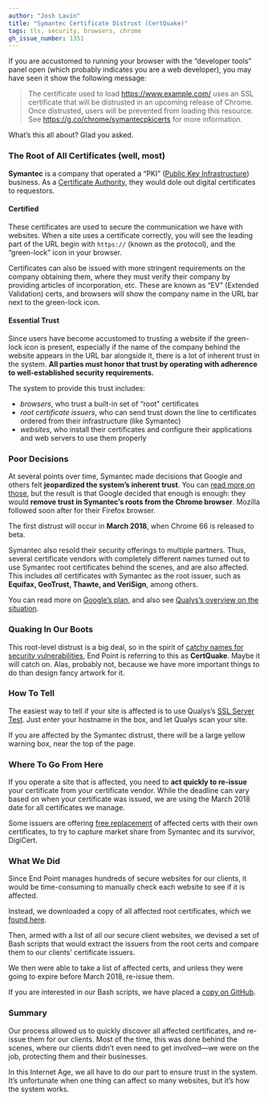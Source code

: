 ```yaml
---
author: "Josh Lavin"
title: "Symantec Certificate Distrust (CertQuake)"
tags: tls, security, browsers, chrome
gh_issue_number: 1351
---
```


If you are accustomed to running your browser with the “developer tools” panel open (which probably indicates you are a web developer), you may have seen it show the following message:

> The certificate used to load https://www.example.com/ uses an SSL
> certificate that will be distrusted in an upcoming release of Chrome.
> Once distrusted, users will be prevented from loading this resource.
> See https://g.co/chrome/symantecpkicerts for more information.

What’s this all about? Glad you asked.

### The Root of All Certificates (well, most)

**Symantec** is a company that operated a “PKI” ([Public Key Infrastructure](https://en.wikipedia.org/wiki/Public_key_infrastructure)) business. As a [Certificate Authority](https://en.wikipedia.org/wiki/Certificate_authority), they would dole out digital certificates to requestors. 

#### Certified

These certificates are used to secure the communication we have with websites. When a site uses a certificate correctly, you will see the leading part of the URL begin with `https://` (known as the protocol), and the “green-lock” icon in your browser.

Certificates can also be issued with more stringent requirements on the company obtaining them, where they must verify their company by providing articles of incorporation, etc. These are known as “EV” (Extended Validation) certs, and browsers will show the company name in the URL bar next to the green-lock icon.

#### Essential Trust

Since users have become accustomed to trusting a website if the green-lock icon is present, especially if the name of the company behind the website appears in the URL bar alongside it, there is a lot of inherent trust in the system. **All parties must honor that trust by operating with adherence to well-established security requirements.**

The system to provide this trust includes:

- *browsers*, who trust a built-in set of “root” certificates
- *root certificate issuers*, who can send trust down the line to certificates ordered from their infrastructure (like Symantec)
- *websites*, who install their certificates and configure their applications and web servers to use them properly

### Poor Decisions

At several points over time, Symantec made decisions that Google and others felt **jeopardized the system’s inherent trust**. You can [read more on those](https://wiki.mozilla.org/CA:Symantec_Issues), but the result is that Google decided that enough is enough: they would **remove trust in Symantec’s roots from the Chrome browser**. Mozilla followed soon after for their Firefox browser.

The first distrust will occur in **March 2018**, when Chrome 66 is released to beta.

Symantec also resold their security offerings to multiple partners. Thus, several certificate vendors with completely different names turned out to use Symantec root certificates behind the scenes, and are also affected. This includes *all* certificates with Symantec as the root issuer, such as **Equifax, GeoTrust, Thawte, and VeriSign**, among others.

You can read more on [Google’s plan](https://security.googleblog.com/2017/09/chromes-plan-to-distrust-symantec.html), and also see [Qualys’s overview on the situation](https://blog.qualys.com/ssllabs/2017/09/26/google-and-mozilla-deprecating-existing-symantec-certificates).

### Quaking In Our Boots

This root-level distrust is a big deal, so in the spirit of [catchy names for security vulnerabilities](https://medium.com/threat-intel/bug-branding-heartbleed-14ef1a64047f), End Point is referring to this as **CertQuake**. Maybe it will catch on. Alas, probably not, because we have more important things to do than design fancy artwork for it.

### How To Tell

The easiest way to tell if your site is affected is to use Qualys’s [SSL Server Test](https://www.ssllabs.com/ssltest/index.html). Just enter your hostname in the box, and let Qualys scan your site. 

If you are affected by the Symantec distrust, there will be a large yellow warning box, near the top of the page.

### Where To Go From Here

If you operate a site that is affected, you need to **act quickly to re-issue** your certificate from your certificate vendor. While the deadline can vary based on when your certificate was issued, we are using the March 2018 date for all certificates we manage.

Some issuers are offering [free replacement](https://www.namecheap.com/symantec-replace/) of affected certs with their own certificates, to try to capture market share from Symantec and its survivor, DigiCert.

### What We Did

Since End Point manages hundreds of secure websites for our clients, it would be time-consuming to manually check each website to see if it is affected.

Instead, we downloaded a copy of all affected root certificates, which we [found here](https://chromium.googlesource.com/chromium/src/+/master/net/data/ssl/symantec/roots/).

Then, armed with a list of all our secure client websites, we devised a set of Bash scripts that would extract the issuers from the root certs and compare them to our clients’ certificate issuers.

We then were able to take a list of affected certs, and unless they were going to expire before March 2018, re-issue them.

If you are interested in our Bash scripts, we have placed a [copy on GitHub](https://github.com/jdigory/symantec-distrust).

### Summary

Our process allowed us to quickly discover all affected certificates, and re-issue them for our clients. Most of the time, this was done behind the scenes, where our clients didn’t even need to get involved—​we were on the job, protecting them and their businesses.

In this Internet Age, we all have to do our part to ensure trust in the system. It’s unfortunate when one thing can affect so many websites, but it’s how the system works.
